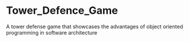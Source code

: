 # Tower_Defence_Game
A tower defense game that showcases the advantages of object oriented programming in software architecture

